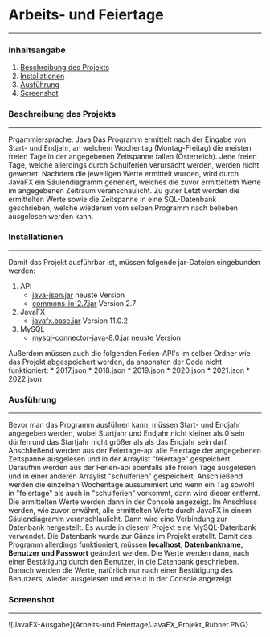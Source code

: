 # Arbeits- und Feiertage
***
### Inhaltsangabe
1. [Beschreibung des Projekts](#beschreibung)
2. [Installationen](#installationen)
3. [Ausführung](#ausführung)
4. [Screenshot](#screenshot)

### Beschreibung des Projekts
***
Prgammiersprache: Java
Das Programm ermittelt nach der Eingabe von Start- und Endjahr, an welchem Wochentag (Montag-Freitag) die meisten freien Tage in der angegebenen Zeitspanne fallen (Österreich). 
Jene freien Tage, welche allerdings durch Schulferien verursacht werden, werden nicht gewertet.
Nachdem die jeweiligen Werte ermittelt wurden, wird durch JavaFX ein Säulendiagramm generiert, welches die zuvor ermitteltetn Werte im angegebenen Zeitraum veranschaulicht.
Zu guter Letzt werden die ermittelten Werte sowie die Zeitspanne in eine SQL-Datenbank geschrieben, welche wiederum vom selben Programm nach belieben ausgelesen werden kann.

### Installationen
***
Damit das Projekt ausführbar ist, müssen folgende jar-Dateien eingebunden werden:
1. API
    * [java-json.jar](https://jar-download.com/artifacts/org.json) neuste Version
    * [commons-io-2.7.jar](http://commons.apache.org/proper/commons-io/) Version 2.7
2. JavaFX
    * [javafx.base.jar](https://gluonhq.com/products/javafx/) Version 11.0.2
3. MySQL
    * [mysql-connector-java-8.0.jar](https://dev.mysql.com/downloads/windows/installer/8.0.html) neuste Version
    
Außerdem müssen auch die folgenden Ferien-API's im selber Ordner wie das Projekt abgespeichert werden,
da ansonsten der Code nicht funktioniert:
    * 2017.json
    * 2018.json 
    * 2019.json
    * 2020.json
    * 2021.json
    * 2022.json

### Ausführung
***
Bevor man das Programm ausführen kann, müssen Start- und Endjahr angegeben werden, wobei Startjahr und Endjahr nicht kleiner als 0 sein dürfen 
und das Startjahr nicht größer als als das Endjahr sein darf. Anschließend werden aus der Feiertage-api alle Feiertage der angegebenen Zeitspanne ausgelesen
und in der Arraylist "feiertage" gespeichert. Daraufhin werden aus der Ferien-api ebenfalls alle freien Tage ausgelesen und in einer anderen Arraylist "schulferien" gespeichert.
Anschließend werden die einzelnen Wochentage aussummiert und wenn ein Tag sowohl in "feiertage" als auch in "schulferien" vorkommt, dann wird dieser entfernt. Die ermittelten Werte
werden dann in der Console angezeigt. Im Anschluss werden, wie zuvor erwähnt, alle ermittelten Werte durch JavaFX in einem Säulendiagramm veranschlaulicht. 
Dann wird eine Verbindung zur Datenbank hergestellt.  Es wurde in diesem Projekt eine MySQL-Datenbank verwendet. Die Datenbank wurde zur Gänze im Projekt erstellt. 
Damit das Programm allerdings funktioniert, müssen 
**localhost, Datenbankname, Benutzer und Passwort**
geändert werden. Die Werte werden dann, nach einer Bestätigung durch den Benutzer, in die Datenbank geschrieben. Danach werden die Werte, natürlich nur nach einer Bestätigung 
des Benutzers, wieder ausgelesen und erneut in der Console angezeigt.

### Screenshot
***
![JavaFX-Ausgabe]{Arbeits-und Feiertage/JavaFX_Projekt_Rubner.PNG}